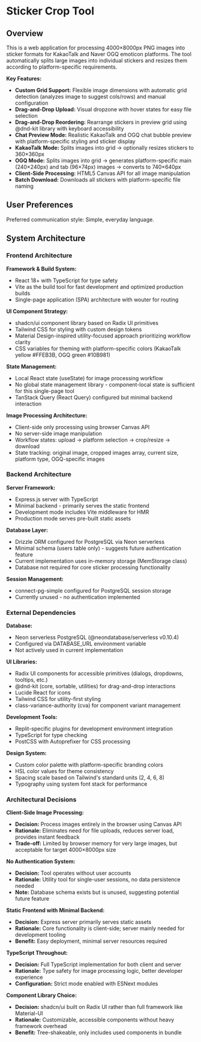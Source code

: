 # Sticker Crop Tool

## Overview

This is a web application for processing 4000×8000px PNG images into sticker formats for KakaoTalk and Naver OGQ emoticon platforms. The tool automatically splits large images into individual stickers and resizes them according to platform-specific requirements.

**Key Features:**
- **Custom Grid Support:** Flexible image dimensions with automatic grid detection (analyzes image to suggest cols/rows) and manual configuration
- **Drag-and-Drop Upload:** Visual dropzone with hover states for easy file selection
- **Drag-and-Drop Reordering:** Rearrange stickers in preview grid using @dnd-kit library with keyboard accessibility
- **Chat Preview Mode:** Realistic KakaoTalk and OGQ chat bubble preview with platform-specific styling and sticker display
- **KakaoTalk Mode:** Splits images into grid → optionally resizes stickers to 360×360px
- **OGQ Mode:** Splits images into grid → generates platform-specific main (240×240px) and tab (96×74px) images → converts to 740×640px
- **Client-Side Processing:** HTML5 Canvas API for all image manipulation
- **Batch Download:** Downloads all stickers with platform-specific file naming

## User Preferences

Preferred communication style: Simple, everyday language.

## System Architecture

### Frontend Architecture

**Framework & Build System:**
- React 18+ with TypeScript for type safety
- Vite as the build tool for fast development and optimized production builds
- Single-page application (SPA) architecture with wouter for routing

**UI Component Strategy:**
- shadcn/ui component library based on Radix UI primitives
- Tailwind CSS for styling with custom design tokens
- Material Design-inspired utility-focused approach prioritizing workflow clarity
- CSS variables for theming with platform-specific colors (KakaoTalk yellow #FFEB3B, OGQ green #10B981)

**State Management:**
- Local React state (useState) for image processing workflow
- No global state management library - component-local state is sufficient for this single-page tool
- TanStack Query (React Query) configured but minimal backend interaction

**Image Processing Architecture:**
- Client-side only processing using browser Canvas API
- No server-side image manipulation
- Workflow states: upload → platform selection → crop/resize → download
- State tracking: original image, cropped images array, current size, platform type, OGQ-specific images

### Backend Architecture

**Server Framework:**
- Express.js server with TypeScript
- Minimal backend - primarily serves the static frontend
- Development mode includes Vite middleware for HMR
- Production mode serves pre-built static assets

**Database Layer:**
- Drizzle ORM configured for PostgreSQL via Neon serverless
- Minimal schema (users table only) - suggests future authentication feature
- Current implementation uses in-memory storage (MemStorage class)
- Database not required for core sticker processing functionality

**Session Management:**
- connect-pg-simple configured for PostgreSQL session storage
- Currently unused - no authentication implemented

### External Dependencies

**Database:**
- Neon serverless PostgreSQL (@neondatabase/serverless v0.10.4)
- Configured via DATABASE_URL environment variable
- Not actively used in current implementation

**UI Libraries:**
- Radix UI components for accessible primitives (dialogs, dropdowns, tooltips, etc.)
- @dnd-kit (core, sortable, utilities) for drag-and-drop interactions
- Lucide React for icons
- Tailwind CSS for utility-first styling
- class-variance-authority (cva) for component variant management

**Development Tools:**
- Replit-specific plugins for development environment integration
- TypeScript for type checking
- PostCSS with Autoprefixer for CSS processing

**Design System:**
- Custom color palette with platform-specific branding colors
- HSL color values for theme consistency
- Spacing scale based on Tailwind's standard units (2, 4, 6, 8)
- Typography using system font stack for performance

### Architectural Decisions

**Client-Side Image Processing:**
- **Decision:** Process images entirely in the browser using Canvas API
- **Rationale:** Eliminates need for file uploads, reduces server load, provides instant feedback
- **Trade-off:** Limited by browser memory for very large images, but acceptable for target 4000×8000px size

**No Authentication System:**
- **Decision:** Tool operates without user accounts
- **Rationale:** Utility tool for single-user sessions, no data persistence needed
- **Note:** Database schema exists but is unused, suggesting potential future feature

**Static Frontend with Minimal Backend:**
- **Decision:** Express server primarily serves static assets
- **Rationale:** Core functionality is client-side; server mainly needed for development tooling
- **Benefit:** Easy deployment, minimal server resources required

**TypeScript Throughout:**
- **Decision:** Full TypeScript implementation for both client and server
- **Rationale:** Type safety for image processing logic, better developer experience
- **Configuration:** Strict mode enabled with ESNext modules

**Component Library Choice:**
- **Decision:** shadcn/ui built on Radix UI rather than full framework like Material-UI
- **Rationale:** Customizable, accessible components without heavy framework overhead
- **Benefit:** Tree-shakeable, only includes used components in bundle
